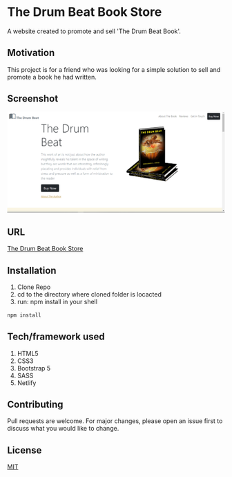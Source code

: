 # The Drum Beat Book Store

A website created to promote and sell 'The Drum Beat Book'.

## Motivation

This project is for a friend who was looking for a simple solution to sell and promote a book he had written.

## Screenshot

[![The Drum Beat Book Store](img/book-l.PNG "The Brum Beat")](https://drive.google.com/file/d/1cusmjVPrs-XBVQdOcRlb1xn_Zs3oNaKR/view?usp=sharing)

## URL

[The Drum Beat Book Store](https://master--wizardly-swartz-760938.netlify.app/)

## Installation

1. Clone Repo
2. cd to the directory where cloned folder is locacted
3. run: npm install in your shell

```bash
npm install
```

## Tech/framework used

1. HTML5
2. CSS3
3. Bootstrap 5
4. SASS
5. Netlify

## Contributing

Pull requests are welcome. For major changes, please open an issue first to discuss what you would like to change.

## License

[MIT](https://choosealicense.com/licenses/mit/)
